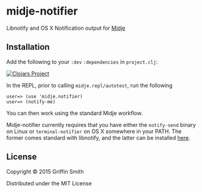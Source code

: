 # midje-notifier

Libnotify and OS X Notification output for [Midje][midje]

[midje]: http://github.com/marick/midje

## Installation

Add the following to your `:dev` `:dependencies` in `project.clj`:

[![Clojars Project](http://clojars.org/midje-notifier/latest-version.svg)](http://clojars.org/midje-notifier)

In the REPL, prior to calling `midje.repl/autotest`, run the following

```
user=> (use 'midje.notifier)
user=> (notify-me)
```

You can then work using the standard Midje workflow.

Midje-notifier currently requires that you have either the `notify-send` binary
on Linux or `terminal-notifier` on OS X somewhere in your PATH. The former comes
standard with libnotify, and the latter can be installed [here][tn].

[tn]: https://github.com/alloy/terminal-notifier

## License

Copyright © 2015 Griffin Smith

Distributed under the MIT License

